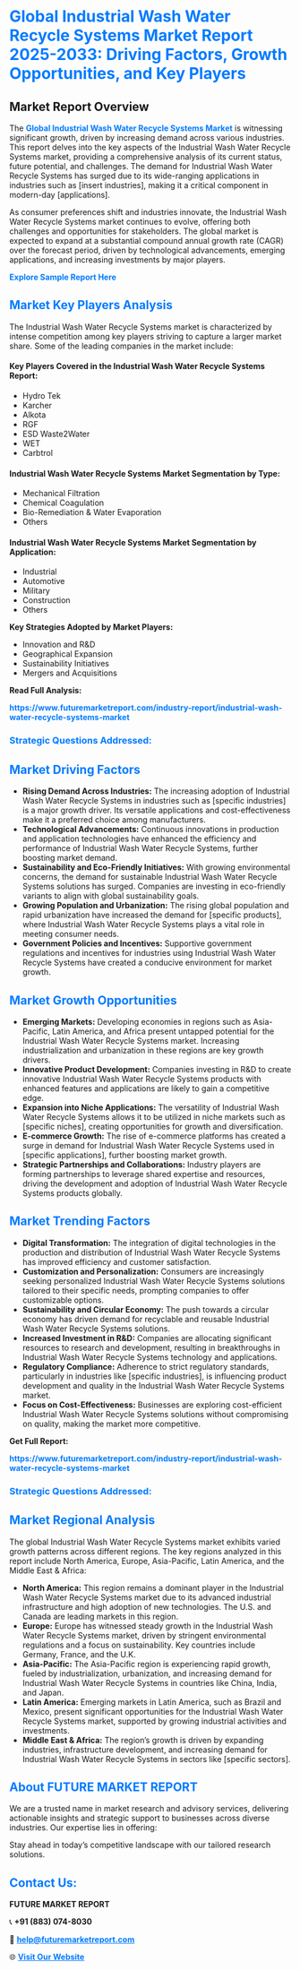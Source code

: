 <h1 style="color: #007BFF;">Global Industrial Wash Water Recycle Systems Market Report 2025-2033: Driving Factors, Growth Opportunities, and Key Players</h1>

<section id="overview">
<h2>Market Report Overview</h2>
<p>The <a href="https://www.futuremarketreport.com/industry-report/industrial-wash-water-recycle-systems-market" style="color: #007BFF; text-decoration: none;"><strong>Global Industrial Wash Water Recycle Systems Market</strong></a> is witnessing significant growth, driven by increasing demand across various industries. This report delves into the key aspects of the Industrial Wash Water Recycle Systems market, providing a comprehensive analysis of its current status, future potential, and challenges. The demand for Industrial Wash Water Recycle Systems has surged due to its wide-ranging applications in industries such as [insert industries], making it a critical component in modern-day [applications].</p>
<p>As consumer preferences shift and industries innovate, the Industrial Wash Water Recycle Systems market continues to evolve, offering both challenges and opportunities for stakeholders. The global market is expected to expand at a substantial compound annual growth rate (CAGR) over the forecast period, driven by technological advancements, emerging applications, and increasing investments by major players.</p>
</section>

<section id="overview">
<p><a href="https://www.futuremarketreport.com/request-sample/reportId=25987" style="color: #007BFF; text-decoration: none;"><strong>Explore Sample Report Here</strong></a></p>
</section>

<section id="key-players">
<h2 style="color: #007BFF;">Market Key Players Analysis</h2>
<p>The Industrial Wash Water Recycle Systems market is characterized by intense competition among key players striving to capture a larger market share. Some of the leading companies in the market include:</p>
<h4>Key Players Covered in the Industrial Wash Water Recycle Systems Report:</h4>
<ul><li>Hydro Tek</li><li>Karcher</li><li>Alkota</li><li>RGF</li><li>ESD Waste2Water</li><li>WET</li><li>Carbtrol</li></ul>
<h4>Industrial Wash Water Recycle Systems Market Segmentation by Type:</h4>
<ul><li>Mechanical Filtration</li><li>Chemical Coagulation</li><li>Bio-Remediation &amp; Water Evaporation</li><li>Others</li></ul>

<h4>Industrial Wash Water Recycle Systems Market Segmentation by Application:</h4>
<ul><li>Industrial</li><li>Automotive</li><li>Military</li><li>Construction</li><li>Others</li></ul>
<p><strong>Key Strategies Adopted by Market Players:</strong></p>
<ul>
<li>Innovation and R&D</li>
<li>Geographical Expansion</li>
<li>Sustainability Initiatives</li>
<li>Mergers and Acquisitions</li>
</ul>
</section>

<section>
<p><strong>Read Full Analysis: </strong></p><a href="https://www.futuremarketreport.com/industry-report/industrial-wash-water-recycle-systems-market" style="color: #007BFF; text-decoration: none;"><strong>https://www.futuremarketreport.com/industry-report/industrial-wash-water-recycle-systems-market</strong></a>
<h3 style="color: #007BFF;">Strategic Questions Addressed:</h3>
</section>

<section id="driving-factors">
<h2 style="color: #007BFF;">Market Driving Factors</h2>
<ul>
<li><strong>Rising Demand Across Industries:</strong> The increasing adoption of Industrial Wash Water Recycle Systems in industries such as [specific industries] is a major growth driver. Its versatile applications and cost-effectiveness make it a preferred choice among manufacturers.</li>
<li><strong>Technological Advancements:</strong> Continuous innovations in production and application technologies have enhanced the efficiency and performance of Industrial Wash Water Recycle Systems, further boosting market demand.</li>
<li><strong>Sustainability and Eco-Friendly Initiatives:</strong> With growing environmental concerns, the demand for sustainable Industrial Wash Water Recycle Systems solutions has surged. Companies are investing in eco-friendly variants to align with global sustainability goals.</li>
<li><strong>Growing Population and Urbanization:</strong> The rising global population and rapid urbanization have increased the demand for [specific products], where Industrial Wash Water Recycle Systems plays a vital role in meeting consumer needs.</li>
<li><strong>Government Policies and Incentives:</strong> Supportive government regulations and incentives for industries using Industrial Wash Water Recycle Systems have created a conducive environment for market growth.</li>
</ul>
</section>

<section id="growth-opportunities">
<h2 style="color: #007BFF;">Market Growth Opportunities</h2>
<ul>
<li><strong>Emerging Markets:</strong> Developing economies in regions such as Asia-Pacific, Latin America, and Africa present untapped potential for the Industrial Wash Water Recycle Systems market. Increasing industrialization and urbanization in these regions are key growth drivers.</li>
<li><strong>Innovative Product Development:</strong> Companies investing in R&D to create innovative Industrial Wash Water Recycle Systems products with enhanced features and applications are likely to gain a competitive edge.</li>
<li><strong>Expansion into Niche Applications:</strong> The versatility of Industrial Wash Water Recycle Systems allows it to be utilized in niche markets such as [specific niches], creating opportunities for growth and diversification.</li>
<li><strong>E-commerce Growth:</strong> The rise of e-commerce platforms has created a surge in demand for Industrial Wash Water Recycle Systems used in [specific applications], further boosting market growth.</li>
<li><strong>Strategic Partnerships and Collaborations:</strong> Industry players are forming partnerships to leverage shared expertise and resources, driving the development and adoption of Industrial Wash Water Recycle Systems products globally.</li>
</ul>
</section>

<section id="trending-factors">
<h2 style="color: #007BFF;">Market Trending Factors</h2>
<ul>
<li><strong>Digital Transformation:</strong> The integration of digital technologies in the production and distribution of Industrial Wash Water Recycle Systems has improved efficiency and customer satisfaction.</li>
<li><strong>Customization and Personalization:</strong> Consumers are increasingly seeking personalized Industrial Wash Water Recycle Systems solutions tailored to their specific needs, prompting companies to offer customizable options.</li>
<li><strong>Sustainability and Circular Economy:</strong> The push towards a circular economy has driven demand for recyclable and reusable Industrial Wash Water Recycle Systems solutions.</li>
<li><strong>Increased Investment in R&D:</strong> Companies are allocating significant resources to research and development, resulting in breakthroughs in Industrial Wash Water Recycle Systems technology and applications.</li>
<li><strong>Regulatory Compliance:</strong> Adherence to strict regulatory standards, particularly in industries like [specific industries], is influencing product development and quality in the Industrial Wash Water Recycle Systems market.</li>
<li><strong>Focus on Cost-Effectiveness:</strong> Businesses are exploring cost-efficient Industrial Wash Water Recycle Systems solutions without compromising on quality, making the market more competitive.</li>
</ul>
</section>

<section>
<p><strong>Get Full Report: </strong></p><a href="https://www.futuremarketreport.com/industry-report/industrial-wash-water-recycle-systems-market" style="color: #007BFF; text-decoration: none;"><strong>https://www.futuremarketreport.com/industry-report/industrial-wash-water-recycle-systems-market</strong></a>
<h3 style="color: #007BFF;">Strategic Questions Addressed:</h3>
</section>


<section id="regional-analysis">
<h2 style="color: #007BFF;">Market Regional Analysis</h2>
<p>The global Industrial Wash Water Recycle Systems market exhibits varied growth patterns across different regions. The key regions analyzed in this report include North America, Europe, Asia-Pacific, Latin America, and the Middle East & Africa:</p>
<ul>
<li><strong>North America:</strong> This region remains a dominant player in the Industrial Wash Water Recycle Systems market due to its advanced industrial infrastructure and high adoption of new technologies. The U.S. and Canada are leading markets in this region.</li>
<li><strong>Europe:</strong> Europe has witnessed steady growth in the Industrial Wash Water Recycle Systems market, driven by stringent environmental regulations and a focus on sustainability. Key countries include Germany, France, and the U.K.</li>
<li><strong>Asia-Pacific:</strong> The Asia-Pacific region is experiencing rapid growth, fueled by industrialization, urbanization, and increasing demand for Industrial Wash Water Recycle Systems in countries like China, India, and Japan.</li>
<li><strong>Latin America:</strong> Emerging markets in Latin America, such as Brazil and Mexico, present significant opportunities for the Industrial Wash Water Recycle Systems market, supported by growing industrial activities and investments.</li>
<li><strong>Middle East & Africa:</strong> The region’s growth is driven by expanding industries, infrastructure development, and increasing demand for Industrial Wash Water Recycle Systems in sectors like [specific sectors].</li>
</ul>
</section>

<footer>
<h2 style="color: #007BFF;">About FUTURE MARKET REPORT</h2>
<p>We are a trusted name in market research and advisory services, delivering actionable insights and strategic support to businesses across diverse industries. Our expertise lies in offering:</p>

<p>Stay ahead in today’s competitive landscape with our tailored research solutions.</p>

<h2 style="color: #007BFF;">Contact Us:</h2>
<p><strong>FUTURE MARKET REPORT</strong></p>
<p>📞 <strong>+91 (883) 074-8030</strong></p>
<p>📧 <strong><a href="mailto:help@futuremarketreport.com" style="color: #007BFF;">help@futuremarketreport.com</a></strong></p>
<p>🌐 <strong><a href="https://www.futuremarketreport.com/" style="color: #007BFF;">Visit Our Website</a></strong></p>
</footer>